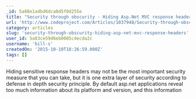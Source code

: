 ```yaml
---
_id: 5a88e1adbd6dca0d5f0d255e
title: "Security through obscurity - Hiding Asp.Net MVC response headers"
url: 'http://www.codeproject.com/Articles/1037948/Security-through-obscurity-Hiding-Asp-Net-MVC-resp'
category: articles
slug: 'security-through-obscurity-hiding-asp-net-mvc-response-headers'
user_id: 5a83ce59d6eb0005c4ecda2c
username: 'bill-s'
createdOn: '2015-10-10T18:26:59.000Z'
tags: []
---
```


Hiding sensitive response headers may not be the most important security measure that you can take, but it is one extra layer of security according to defense in depth security principle. By default asp.net applications reveal too much information about its platform and version, and this information
